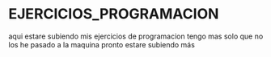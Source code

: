 # EJERCICIOS_PROGRAMACION
aqui estare subiendo mis ejercicios de programacion tengo mas solo que no los he pasado a la maquina pronto estare subiendo más
